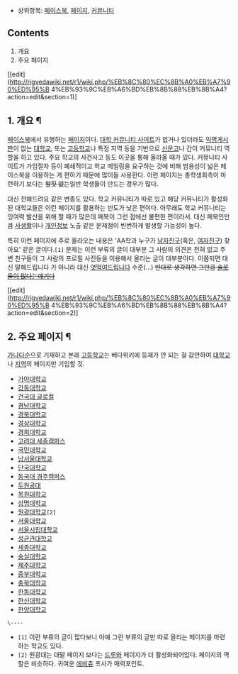  * 상위항목: [페이스북](%ED%8E%98%EC%9D%B4%EC%8A%A4%EB%B6%81.md), [페이지](%ED%8E%98%EC%9D%B4%EC%A7%80.md), [커뮤니티](%EC%BB%A4%EB%AE%A4%EB%8B%88%ED%8B%B0.md)  

## Contents

    

1. 개요 
2. 주요 페이지 

[[edit](http://rigvedawiki.net/r1/wiki.php/%EB%8C%80%EC%8B%A0%EB%A7%90%ED%95%B
4%EB%93%9C%EB%A6%BD%EB%8B%88%EB%8B%A4?action=edit&section=1)]

## 1. 개요 ¶

[페이스북](%ED%8E%98%EC%9D%B4%EC%8A%A4%EB%B6%81.md)에서 유행하는
[페이지](%ED%8E%98%EC%9D%B4%EC%A7%80.md)이다. [대학 커뮤니티 사이트](%EB%8C%80%ED%95%9C%EB%AF%BC%EA%B5%AD%20%EB%8C%80%ED%95%99%EA%B5%90%20%EC%BB%A4%EB%AE%A4%EB%8B%88%ED%8B%B0%20%EB%AA%A9%EB%A1%9D.md)가 없거나 있더라도
[익명게시판](%EC%9D%B5%EB%AA%85%EA%B2%8C%EC%8B%9C%ED%8C%90.md)이 없는
[대학교](%EB%8C%80%ED%95%99%EA%B5%90.md), 또는
[고등학교](%EA%B3%A0%EB%93%B1%ED%95%99%EA%B5%90.md)나 특정 지역 등을 기반으로
[신문고](%EC%8B%A0%EB%AC%B8%EA%B3%A0.md)나 간이 커뮤니티 역할을 하고 있다. 주요 학교의 사건사고 등도
이곳을 통해 올라올 때가 있다. 커뮤니티 사이트가 가입절차 등이 폐쇄적이고 학교 메일링을 요구하는 것에 비해 범용성이 넓은 페이스북을
이용하는 게 편하기 때문에 많이들 사용한다. 이런 페이지는 총학생회측이 마련하기 보다는 <del>할짓 없는</del>일반 학생들이 만드는
경우가 많다.

  

대신 전해드려요 같은 변종도 있다. 학교 커뮤니티가 따로 있고 해당 커뮤니티가 활성화된 대학교들은 이런 페이지를 활용하는 빈도가 낮은
편이다. 아무래도 학교 커뮤니티는 잉여력 발산을 위해 할 때가 많은데 페북이 그런 점에선 불편한 편이라서. 대신 페북인만큼
[사생활](%EC%82%AC%EC%83%9D%ED%99%9C.md)이나
[개인정보](%EA%B0%9C%EC%9D%B8%EC%A0%95%EB%B3%B4.md) 노출 같은 문제점이 빈번하게 발생할 가능성이
높다.

  

특히 이런 페이지에 주로 올라오는 내용은 'AA학과 누구가
[남자친구](%EB%82%A8%EC%9E%90%EC%B9%9C%EA%B5%AC.md)(혹은,
[여자친구](%EC%97%AC%EC%9E%90%EC%B9%9C%EA%B5%AC.md)) 찾아요' 같은 글이다.`[1]` 문제는 이런
부류의 글이 대부분 그 사람의 의견은 전혀 없고 주변 친구들이 그 사람의 프로필 사진등을 이용해서 올리는 글이 대부분이다. 이쯤되면 대신
말해드립니다 가 아니라 대신 [엿먹여드립니다](%EB%BB%90%ED%81%90%EB%A8%B8%EA%B2%85.md) 수준(...)
<del>반대로 생각하면 그만큼 [솔로들이 많다는얘기다](%EC%86%94%EB%A1%9C%EB%B6%80%EB%8C%80.md)</del>

[[edit](http://rigvedawiki.net/r1/wiki.php/%EB%8C%80%EC%8B%A0%EB%A7%90%ED%95%B
4%EB%93%9C%EB%A6%BD%EB%8B%88%EB%8B%A4?action=edit&section=2)]

## 2. 주요 페이지 ¶

[가나다순](%EA%B0%80%EB%82%98%EB%8B%A4%EC%88%9C.md)으로 기재하고 본래
[고등학교](%EA%B3%A0%EB%93%B1%ED%95%99%EA%B5%90.md)는 베다위키에 등재가 안 되는 걸 감안하여
[대학교](%EB%8C%80%ED%95%99%EA%B5%90.md)나 [지역](%EC%A7%80%EC%97%AD.md)의 페이지만
기입할 것.

  

  * [가야대학교](https://www.facebook.com/kayauniver)
  * [강동대학교](https://www.facebook.com/pages/%EA%B0%95%EB%8F%99%EB%8C%80%ED%95%99%EA%B5%90-%EC%9D%B5%EB%AA%85%EB%8C%80%EC%8B%A0%EB%A7%90%ED%95%B4%EB%93%9C%EB%A6%BD%EB%8B%88%EB%8B%A4/1417870651809725)
  * [건국대 글로컬](https://www.facebook.com/nrywwow?fref=ts)
  * [경남대학교](https://www.facebook.com/daesinK)
  * [경북대학교](https://www.facebook.com/knuspeaker)
  * [경상대학교](https://www.facebook.com/people.gsnu)
  * [경희대학교](https://www.facebook.com/KHUmessenger?fref=ts)
  * [고려대 세종캠퍼스](https://www.facebook.com/pages/%EA%B3%A0%EB%A0%A4%EB%8C%80-%EC%84%B8%EC%A2%85%EC%BA%A0%ED%8D%BC%EC%8A%A4-%EB%8C%80%EC%8B%A0-%EC%A0%84%ED%95%B4%EB%93%9C%EB%A6%BD%EB%8B%88%EB%8B%A4/770351502977694?fref=ts)
  * [국민대학교](https://www.facebook.com/kookminsecrets?fref=ts)
  * [남서울대학교](https://www.facebook.com/NSUtalk)
  * [단국대학교](https://www.facebook.com/saysomethingDKU?fref=ts)
  * [동국대 경주캠퍼스](https://www.facebook.com/dongguk.jhjk?fref=ts)
  * [두원공대](https://www.facebook.com/pages/%EB%91%90%EC%9B%90%EA%B3%B5%EB%8C%80-%EB%8C%80%EC%8B%A0%EB%A7%90%ED%95%B4%EB%93%9C%EB%A6%BD%EB%8B%88%EB%8B%A4/490455667722382)
  * [목원대학교](https://www.facebook.com/mwdgr)
  * [상명대학교](https://www.facebook.com/Sangmyungdaesintalk)
  * [원광대학교](https://www.facebook.com/zzingzzing14)`[2]`
  * [서울대학교](https://www.facebook.com/pages/%EC%84%9C%EC%9A%B8%EB%8C%80-%EB%8C%80%EC%8B%A0-%EC%A0%84%ED%95%B4%EB%93%9C%EB%A0%A4%EC%9A%94/802723973071287?fref=ts)
  * [서울시립대학교](https://www.facebook.com/uostell?fref=ts)
  * [성균관대학교](https://www.facebook.com/skkumessage?fref=ts)
  * [세종대학교](https://www.facebook.com/sejonguni?ref=ts&fref=ts)
  * [숭실대학교](https://www.facebook.com/soongsildsjhda?fref=ts)
  * [제주대학교](https://www.facebook.com/wpwn.cc)
  * [중부대학교](https://www.facebook.com/JungwoneByungsin)
  * [충북대학교](https://www.facebook.com/cbnuds)
  * [한동대학교](https://facebook.com/handonglove123)
  * [한신대학교](https://www.facebook.com/pages/%ED%95%9C%EC%8B%A0%EB%8C%80-%EB%8C%80%EC%8B%A0-%EC%A0%84%ED%95%B4%EB%93%9C%EB%A6%BD%EB%8B%88%EB%8B%A4/1474310906132102)
  * [한양대학교](https://www.facebook.com/ericadaesin?fref=ts)

`\----`

  * `[1]` 이런 부류의 글이 많다보니 아예 그런 부류의 글만 따로 올리는 페이지를 마련하는 학교도 있다.
  * `[2]` 원광대는 대말 페이지 보다는 [드루와](https://ko-kr.facebook.com/pages/%EC%9B%90%EA%B4%91%EB%8C%80-%EB%93%9C%EB%A3%A8%EC%99%80/538119249591629%EC%9B%90%EA%B4%91%EB%8C%80) 페이지가 더 활성화되어있다. 페이지의 역할은 비슷하다. 귀여운 [에비츄](%EC%97%90%EB%B9%84%EC%B8%84.md) 프사가 매력포인트.

